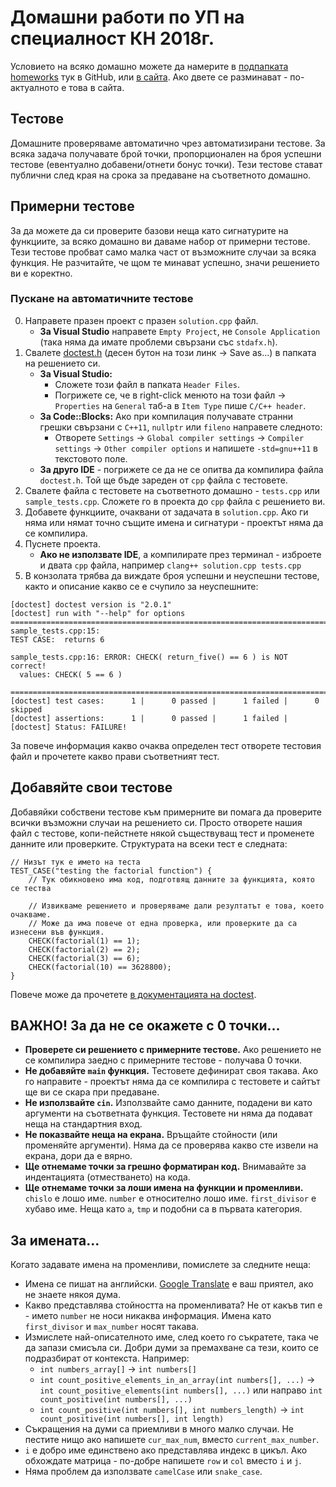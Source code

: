 # Домашни работи по УП на специалност КН 2018г.

Условието на всяко домашно можете да намерите в [подпапката homeworks](homeworks/) тук в GitHub, или [в сайта](https://up.app.astea.net/tasks). Ако двете се разминават - по-актуалното е това в сайта.

## Тестове

Домашните проверяваме автоматично чрез автоматизирани тестове. За всяка задача получавате брой точки, пропорционален на броя успешни тестове (евентуално добавени/отнети бонус точки). Тези тестове стават публични след края на срока за предаване на съответното домашно.

## Примерни тестове

За да можете да си проверите базови неща като сигнатурите на функциите, за всяко домашно ви даваме набор от примерни тестове. Тези тестове пробват само малка част от възможните случаи за всяка функция. Не разчитайте, че щом те минават успешно, значи решението ви е коректно.

### Пускане на aвтоматичните тестове

0. Направете празен проект с празен `solution.cpp` файл.
   - **За Visual Studio** направете `Empty Project`, не `Console Application` (така няма да имате проблеми свързани със `stdafx.h`).
1. Свалете [doctest.h](lib/doctest.h?raw=true) (десен бутон на този линк -> Save as...) в папката на решението си.
    - **За Visual Studio:**
        - Сложете този файл в папката `Header Files`.
        - Погрижете се, че в right-click менюто на този файл -> `Properties` на `General` таб-а в `Item Type` пише `C/C++ header`.
    - **За Code::Blocks:** Ако при компилация получавате странни грешки свързани с `C++11`, `nullptr` или `fileno` направете следното:
        - Отворете `Settings` -> `Global compiler settings` -> `Compiler settings` -> `Other compiler options` и напишете `-std=gnu++11` в текстовото поле.
    - **За друго IDE** - погрижете се да не се опитва да компилира файла `doctest.h`. Той ще бъде зареден от `cpp` файла с тестовете.
2. Свалете файла с тестовете на съответното домашно - `tests.cpp` или `sample_tests.cpp`. Сложете го в проекта до `cpp` файла с решението ви.
3. Добавете функциите, очаквани от задачата в `solution.cpp`. Ако ги няма или нямат точно същите имена и сигнатури - проектът няма да се компилира.
4. Пуснете проекта.
    - **Ако не използвате IDE**, а компилирате през терминал - изброете и двата `cpp` файла, например `clang++ solution.cpp tests.cpp`
5. В конзолата трябва да виждате броя успешни и неуспешни тестове, както и описание какво се е счупило за неуспешните:

```
[doctest] doctest version is "2.0.1"
[doctest] run with "--help" for options
===============================================================================
sample_tests.cpp:15:
TEST CASE:  returns 6

sample_tests.cpp:16: ERROR: CHECK( return_five() == 6 ) is NOT correct!
  values: CHECK( 5 == 6 )

===============================================================================
[doctest] test cases:      1 |      0 passed |      1 failed |      0 skipped
[doctest] assertions:      1 |      0 passed |      1 failed |
[doctest] Status: FAILURE!
```

За повече информация какво очаква определен тест отворете тестовия файл и прочетете какво прави съответният тест.

## Добавяйте свои тестове

Добавяйки собствени тестове към примерните ви помага да проверите всички възможни случаи на решението си. Просто отворете нашия файл с тестове, копи-пейстнете някой съществуващ тест и променете данните или проверките. Структурата на всеки тест е следната:

```
// Низът тук е името на теста
TEST_CASE("testing the factorial function") {
    // Тук обикновено има код, подготвящ данните за функцията, която се тества

    // Извикваме решението и проверяваме дали резултатът е това, което очакваме.
    // Може да има повече от една проверка, или проверките да са изнесени във функция.
    CHECK(factorial(1) == 1);
    CHECK(factorial(2) == 2);
    CHECK(factorial(3) == 6);
    CHECK(factorial(10) == 3628800);
}
```

Повече може да прочетете [в документацията на doctest](https://github.com/onqtam/doctest/blob/master/doc/markdown/tutorial.md).

## ВАЖНО! За да не се окажете с 0 точки...

- **Проверете си решението с примерните тестове.** Ако решението не се компилира заедно с примерните тестове - получава 0 точки.
- **Не добавяйте `main` функция.** Тестовете дефинират своя такава. Ако го направите - проектът няма да се компилира с тестовете и сайтът ще ви се скара при предаване.
- **Не използвайте `cin`.** Използвайте само данните, подадени ви като аргументи на съответната функция. Тестовете ни няма да подават неща на стандартния вход.
- **Не показвайте неща на екрана.** Връщайте стойности (или променяйте аргументи). Няма да се проверява какво сте извели на екрана, дори да е вярно.
- **Ще отнемаме точки за грешно форматиран код.** Внимавайте за индентацията (отместването) на кода.
- **Ще отнемаме точки за лоши имена на функции и променливи.** `chislo` е лошо име. `number` е относително лошо име. `first_divisor` е хубаво име. Неща като `a`, `tmp` и подобни са в първата категория.

## За имената...

Когато задавате имена на променливи, помислете за следните неща:

- Имена се пишат на английски. [Google Translate](translate.google.com) е ваш приятел, ако не знаете някоя дума.
- Какво представлява стойността на променливата? Не от какъв тип е - името `number` не носи никаква информация. Имена като `first_divisor` и `max_number` носят такава.
- Измислете най-описателното име, след което го съкратете, така че да запази смисъла си. Добри думи за премахване са тези, които се подразбират от контекста. Например:
    - `int numbers_array[]` -> `int numbers[]`
    - `int count_positive_elements_in_an_array(int numbers[], ...)` -> `int count_positive_elements(int numbers[], ...)` или направо `int count_positive(int numbers[], ...)`
    - `int count_positive(int numbers[], int numbers_length)` -> `int count_positive(int numbers[], int length)`
- Съкращения на думи са приемливи в много малко случаи. Не пестите нищо ако напишете `cur_max_num`, вместо `current_max_number`.
- `i` е добро име единствено ако представлява индекс в цикъл. Ако обхождате матрица - по-добре напишете `row` и `col` вместо `i` и `j`.
- Няма проблем да използвате `camelCase` или `snake_case`.

